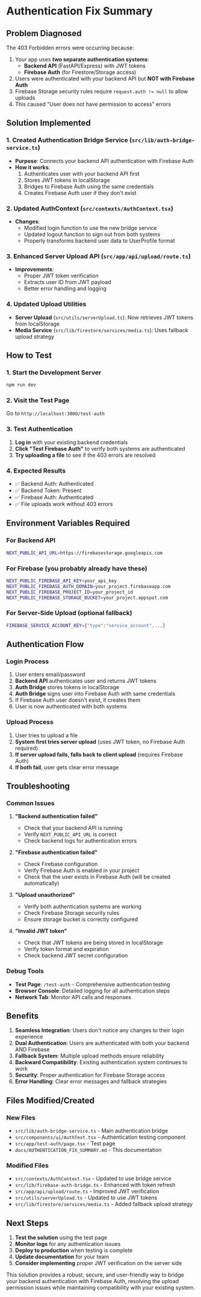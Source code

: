 # Authentication Fix Summary

## Problem Diagnosed
The 403 Forbidden errors were occurring because:
1. Your app uses **two separate authentication systems**:
   - **Backend API** (FastAPI/Express) with JWT tokens
   - **Firebase Auth** (for Firestore/Storage access)
2. Users were authenticated with your backend API but **NOT with Firebase Auth**
3. Firebase Storage security rules require `request.auth != null` to allow uploads
4. This caused "User does not have permission to access" errors

## Solution Implemented

### 1. Created Authentication Bridge Service (`src/lib/auth-bridge-service.ts`)
- **Purpose**: Connects your backend API authentication with Firebase Auth
- **How it works**:
  1. Authenticates user with your backend API first
  2. Stores JWT tokens in localStorage
  3. Bridges to Firebase Auth using the same credentials
  4. Creates Firebase Auth user if they don't exist

### 2. Updated AuthContext (`src/contexts/AuthContext.tsx`)
- **Changes**:
  - Modified login function to use the new bridge service
  - Updated logout function to sign out from both systems
  - Properly transforms backend user data to UserProfile format

### 3. Enhanced Server Upload API (`src/app/api/upload/route.ts`)
- **Improvements**:
  - Proper JWT token verification
  - Extracts user ID from JWT payload
  - Better error handling and logging

### 4. Updated Upload Utilities
- **Server Upload** (`src/utils/serverUpload.ts`): Now retrieves JWT tokens from localStorage
- **Media Service** (`src/lib/firestore/services/media.ts`): Uses fallback upload strategy

## How to Test

### 1. Start the Development Server
```bash
npm run dev
```

### 2. Visit the Test Page
Go to `http://localhost:3000/test-auth`

### 3. Test Authentication
1. **Log in** with your existing backend credentials
2. **Click "Test Firebase Auth"** to verify both systems are authenticated
3. **Try uploading a file** to see if the 403 errors are resolved

### 4. Expected Results
- ✅ Backend Auth: Authenticated
- ✅ Backend Token: Present
- ✅ Firebase Auth: Authenticated
- ✅ File uploads work without 403 errors

## Environment Variables Required

### For Backend API
```bash
NEXT_PUBLIC_API_URL=https://firebasestorage.googleapis.com
```

### For Firebase (you probably already have these)
```bash
NEXT_PUBLIC_FIREBASE_API_KEY=your_api_key
NEXT_PUBLIC_FIREBASE_AUTH_DOMAIN=your_project.firebaseapp.com
NEXT_PUBLIC_FIREBASE_PROJECT_ID=your_project_id
NEXT_PUBLIC_FIREBASE_STORAGE_BUCKET=your_project.appspot.com
```

### For Server-Side Upload (optional fallback)
```bash
FIREBASE_SERVICE_ACCOUNT_KEY={"type":"service_account",...}
```

## Authentication Flow

### Login Process
1. User enters email/password
2. **Backend API** authenticates user and returns JWT tokens
3. **Auth Bridge** stores tokens in localStorage
4. **Auth Bridge** signs user into Firebase Auth with same credentials
5. If Firebase Auth user doesn't exist, it creates them
6. User is now authenticated with both systems

### Upload Process
1. User tries to upload a file
2. **System first tries server upload** (uses JWT token, no Firebase Auth required)
3. **If server upload fails, falls back to client upload** (requires Firebase Auth)
4. **If both fail**, user gets clear error message

## Troubleshooting

### Common Issues

1. **"Backend authentication failed"**
   - Check that your backend API is running
   - Verify `NEXT_PUBLIC_API_URL` is correct
   - Check backend logs for authentication errors

2. **"Firebase authentication failed"**
   - Check Firebase configuration
   - Verify Firebase Auth is enabled in your project
   - Check that the user exists in Firebase Auth (will be created automatically)

3. **"Upload unauthorized"**
   - Verify both authentication systems are working
   - Check Firebase Storage security rules
   - Ensure storage bucket is correctly configured

4. **"Invalid JWT token"**
   - Check that JWT tokens are being stored in localStorage
   - Verify token format and expiration
   - Check backend JWT secret configuration

### Debug Tools
- **Test Page**: `/test-auth` - Comprehensive authentication testing
- **Browser Console**: Detailed logging for all authentication steps
- **Network Tab**: Monitor API calls and responses

## Benefits

1. **Seamless Integration**: Users don't notice any changes to their login experience
2. **Dual Authentication**: Users are authenticated with both your backend AND Firebase
3. **Fallback System**: Multiple upload methods ensure reliability
4. **Backward Compatibility**: Existing authentication system continues to work
5. **Security**: Proper authentication for Firebase Storage access
6. **Error Handling**: Clear error messages and fallback strategies

## Files Modified/Created

### New Files
- `src/lib/auth-bridge-service.ts` - Main authentication bridge
- `src/components/ui/AuthTest.tsx` - Authentication testing component
- `src/app/test-auth/page.tsx` - Test page
- `docs/AUTHENTICATION_FIX_SUMMARY.md` - This documentation

### Modified Files
- `src/contexts/AuthContext.tsx` - Updated to use bridge service
- `src/lib/firebase-auth-bridge.ts` - Enhanced with token refresh
- `src/app/api/upload/route.ts` - Improved JWT verification
- `src/utils/serverUpload.ts` - Updated to use JWT tokens
- `src/lib/firestore/services/media.ts` - Added fallback upload strategy

## Next Steps

1. **Test the solution** using the test page
2. **Monitor logs** for any authentication issues
3. **Deploy to production** when testing is complete
4. **Update documentation** for your team
5. **Consider implementing** proper JWT verification on the server side

This solution provides a robust, secure, and user-friendly way to bridge your backend authentication with Firebase Auth, resolving the upload permission issues while maintaining compatibility with your existing system. 